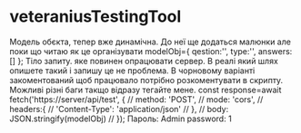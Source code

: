 # veteraniusTestingTool
Модель обєкта, тепер вже динамічна. До неї ще додаться малюнки але поки що читаю як це організувати
modelObj={
    qestion:'',
    type:'',
    answers:[]
};
Тіло запиту. яке повинен опрацювати сервер. В реалі який шлях опишете такий і запишу це не проблема. В чорновому варіанті закоментований щоб працювало потрібно 
розкоментувати в скрипту. Можливі різні баги такщо відразу тегайте мене. 
const response=await fetch('https://server/api/test', {
    //             method: 'POST',
    //             mode: 'cors',
    //             headers:{
    //                 'Content-Type': 'application/json'
    //             },
    //             body: JSON.stringify(modelObj)
    //         });
Пароль: Admin
password: 1